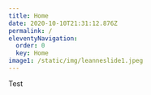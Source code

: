 ```yaml
---
title: Home
date: 2020-10-10T21:31:12.876Z
permalink: /
eleventyNavigation:
  order: 0
  key: Home
image1: /static/img/leanneslide1.jpeg
---
```

Test